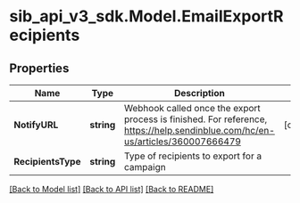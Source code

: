 # sib_api_v3_sdk.Model.EmailExportRecipients
## Properties

Name | Type | Description | Notes
------------ | ------------- | ------------- | -------------
**NotifyURL** | **string** | Webhook called once the export process is finished. For reference, https://help.sendinblue.com/hc/en-us/articles/360007666479 | [optional] 
**RecipientsType** | **string** | Type of recipients to export for a campaign | 

[[Back to Model list]](../README.md#documentation-for-models) [[Back to API list]](../README.md#documentation-for-api-endpoints) [[Back to README]](../README.md)

